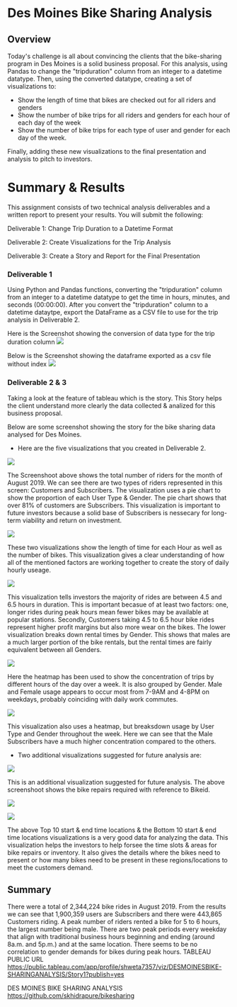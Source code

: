 # Des Moines Bike Sharing Analysis

## Overview
Today's challenge is all about convincing the clients that the bike-sharing program in Des Moines is a solid business proposal. For this analysis, using Pandas to change the "tripduration" column from an integer to a datetime datatype. Then, using the converted datatype, creating a set of visualizations to:

- Show the length of time that bikes are checked out for all riders and genders
- Show the number of bike trips for all riders and genders for each hour of each day of the week
- Show the number of bike trips for each type of user and gender for each day of the week.

Finally, adding these new visualizations to the final presentation and analysis to pitch to investors.


# Summary & Results

This assignment consists of two technical analysis deliverables and a written report to present your results. You will submit the following:

Deliverable 1: Change Trip Duration to a Datetime Format

Deliverable 2: Create Visualizations for the Trip Analysis

Deliverable 3: Create a Story and Report for the Final Presentation

### Deliverable 1
Using Python and Pandas functions, converting the "tripduration" column from an integer to a datetime datatype to get the time in hours, minutes, and seconds (00:00:00). After you convert the "tripduration" column to a datetime dataytpe, export the DataFrame as a CSV file to use for the trip analysis in Deliverable 2.

Here is the Screenshot showing the conversion of data type for the trip duration column
![](Resources/Tripduration_column_datatype_converted.png)

Below is the Screenshot showing the dataframe exported as a csv file without index
![](Resources/Exported_csv_without_index.png)

### Deliverable 2 & 3

Taking a look at the feature of tableau which is the story. This Story helps the client understand more clearly the data collected & analized for this business proposal.

Below are some screenshot showing the story for the bike sharing data analysed for Des Moines.

- Here are the five visualizations that you created in Deliverable 2.

![](Resources/Story_01.png)

The Screenshoot above shows the total number of riders for the month of August 2019. We can see there are two types of riders represented in this screen: Customers and Subscribers. The visualization uses a pie chart to show the proportion of each User Type & Gender. The pie chart shows that over 81% of customers are Subscribers. This visualization is important to future investors because a solid base of Subscribers is nessecary for long-term viability and return on investment.


![](Resources/Story_2.png)

These two visualizations show the length of time for each Hour as well as the number of bikes. This visualization gives a clear understanding of how all of the mentioned factors are working together to create the story of daily hourly useage.

![](Resources/Story_3.png)

This visualization tells investors the majority of rides are between 4.5 and 6.5 hours in duration. This is important becasue of at least two factors: one, longer rides during peak hours mean fewer bikes may be available at popular stations. Secondly, Customers taking 4.5 to 6.5 hour bike rides represent higher profit margins but also more wear on the bikes. The lower visualization breaks down rental times by Gender. This shows that males are a much larger portion of the bike rentals, but the rental times are fairly equivalent between all Genders.

![](Resources/Story_4.png)

Here the heatmap has been used to show the concentration of trips by different hours of the day over a week. It is also grouped by Gender. Male and Female usage appears to occur most from 7-9AM and 4-8PM on weekdays, probably coinciding with daily work commutes.


![](Resources/Story_5.png)

This visualization also uses a heatmap, but breaksdown usage by User Type and Gender throughout the week. Here we can see that the Male Subscribers have a much higher concentration compared to the others.



-  Two additional visualizations suggested for future analysis are:

![](Resources/Story_6.png)

This is an additional visualization suggested for future analysis. The above screenshoot shows the bike repairs required with reference to Bikeid.


![](Resources/Top_10_startend_station.png)

![](Resources/Bottom_10_startend_station.png)

The above Top 10 start & end time locations & the Bottom 10 start & end time locations visualizations is a very good data for analyzing the data. This visualization helps the investors to help forsee the time slots & areas for bike repairs or inventory. It also gives the details where the bikes need to present or how many bikes need to be present in these regions/locations to meet the customers demand.

## Summary
There were a total of 2,344,224 bike rides in August 2019. From the results we can see that 1,900,359 users are Subscribers and there were 443,865 Customers riding. A peak number of riders rented a bike for 5 to 6 hours, the largest number being male. There are two peak periods every weekday that align with traditional business hours beginning and ending (around 8a.m. and 5p.m.) and at the same location. There seems to be no correlation to gender demands for bikes during peak hours.
TABLEAU PUBLIC URL
https://public.tableau.com/app/profile/shweta7357/viz/DESMOINESBIKE-SHARINGANALYSIS/Story1?publish=yes

DES MOINES BIKE SHARING ANALYSIS 
https://github.com/skhidrapure/bikesharing
